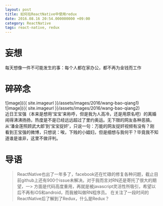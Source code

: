 ```yaml
---
layout: post
title: 如何在ReactNative中使用redux
date: 2016.08.16 20:54.000000000 +09:00
category: ReactNative 
tags: react-native, redux
---
```


# 妄想
每天想像一件不可能发生的事：每个人都在家办公，都不再为金钱而工作

# 碎碎念
![image]({{ site.imageurl }}/assets/images/2016/wang-bao-qiang1) <br/>
![image]({{ site.imageurl }}/assets/images/2016/wang-bao-qiang2) <br/>
近日王宝强（本来是想用‘宝宝’来称呼，但是我为人高冷，还是用原名吧）的离婚闹得沸沸扬扬，热度是不是已经远远超过了里约奥运。无下限的网友各种恶搞，从‘潘金莲照顾武大郎’到‘宝宝捉奸’，只说一句：万能的网友捉奸视频有没有？刚看到王宝强的微博，只想说：唉，下贱的小娼妇，但是细想与我何干？毕竟我不知道谁是谁非，这里不做评判。

# 导语

> ReactNative也出了一年多了，facebook还在忙碌的修复各种问题，截止目前github上还有900个issue未解决。对于我而言对RN还是寄托了很大的期望，一> 方面是代码高度重用，再就是被javascript灵活性所吸引，希望以后不再有iOS和android，而我被叫做RN程序员。
> 在关注了一段时间的ReactNative后了解到了Redux，什么是Redux？


